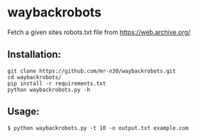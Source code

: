 # waybackrobots
Fetch a given sites robots.txt file from https://web.archive.org/

## Installation:
```shell
git clone https://github.com/mr-n30/waybackrobots.git
cd waybackrobots/
pip install -r requirements.txt
python waybackrobots.py -h
```

## Usage:
```shell
$ python waybackrobots.py -t 10 -o output.txt example.com
```
